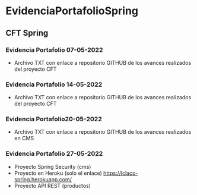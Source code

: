 # EvidenciaPortafolioSpring
## CFT Spring

### Evidencia Portafolio 07-05-2022
- Archivo TXT con enlace a repositorio GITHUB de los avances realizados del proyecto CFT
### Evidencia Portafolio 14-05-2022
- Archivo TXT con enlace a repositorio GITHUB de los avances realizados del proyecto CFT
### Evidencia Portafolio20-05-2022
- Archivo TXT con enlace a repositorio GITHUB de los avances realizados en CMS
### Evidencia Portafolio 27-05-2022
- Proyecto Spring Security (cms)
- Proyecto en Heroku (solo el enlace) https://lclaco-spring.herokuapp.com/
- Proyecto API REST (productos)
